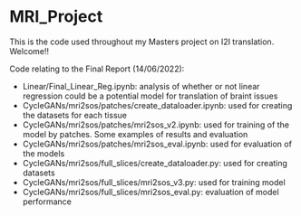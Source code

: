 # MRI_Project

This is the code used throughout my Masters project on I2I translation. Welcome!!

Code relating to the Final Report (14/06/2022):
 - Linear/Final_Linear_Reg.ipynb: analysis of whether or not linear regression could be a potential model for translation of braint issues
 - CycleGANs/mri2sos/patches/create_dataloader.ipynb: used for creating the datasets for each tissue
 - CycleGANs/mri2sos/patches/mri2sos_v2.ipynb: used for training of the model by patches. Some examples of results and evaluation
 - CycleGANs/mri2sos/patches/mri2sos_eval.ipynb: used for evaluation of the models
 - CycleGANs/mri2sos/full_slices/create_dataloader.py: used for creating datasets
 - CycleGANs/mri2sos/full_slices/mri2sos_v3.py: used for training model
 - CycleGANs/mri2sos/full_slices/mri2sos_eval.py: evaluation of model performance
